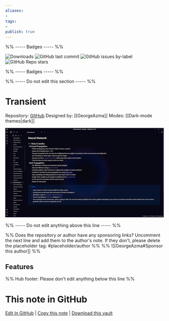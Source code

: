 ```yaml
---
aliases:
- 
tags: 
- 
publish: true
---
```


%% ----- Badges ----- %%

![Downloads](https://img.shields.io/badge/downloads-1644-573E7A?style=for-the-badge&logo=)
![GitHub last commit](https://img.shields.io/github/last-commit/GeorgeAzma/Transient?color=573E7A&label=last%20update&logo=github&style=for-the-badge)
![GitHub issues by-label](https://img.shields.io/github/issues/GeorgeAzma/Transient/help%20wanted?color=573E7A&logo=github&style=for-the-badge) 
![GitHub Repo stars](https://img.shields.io/github/stars/GeorgeAzma/Transient?color=573E7A&logo=github&style=for-the-badge)

%% ----- Badges ----- %%

%% ----- Do not edit this section ----- %%

# Transient

Repository: [GitHub](https://github.com/GeorgeAzma/Transient)
Designed by: [[GeorgeAzma]]
Modes: [[Dark-mode themes|dark]]



![screenshot](https://github.com/GeorgeAzma/Transient/raw/HEAD/theme.png)

%% ----- Do not edit anything above this line ----- %% 

%% Does the repository or author have any sponsoring links? Uncomment the next line and add them to the author's note. If they don't, please delete the placeholder tag: #placeholder/author %%
%% ![[GeorgeAzma#Sponsor this author]] %%


## Features



%% Hub footer: Please don't edit anything below this line %%

# This note in GitHub

<span class="git-footer">[Edit In GitHub](https://github.dev/obsidian-community/obsidian-hub/blob/main/02%20-%20Community%20Expansions/02.05%20All%20Community%20Expansions/Themes/Transient.md "git-hub-edit-note") | [Copy this note](https://raw.githubusercontent.com/obsidian-community/obsidian-hub/main/02%20-%20Community%20Expansions/02.05%20All%20Community%20Expansions/Themes/Transient.md "git-hub-copy-note") | [Download this vault](https://github.com/obsidian-community/obsidian-hub/archive/refs/heads/main.zip "git-hub-download-vault") </span>
